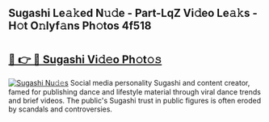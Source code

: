 ## Sugashi Le𝚊𝚔ed N𝚞𝚍e - Part-LqZ Vi𝚍eo Le𝚊𝚔s - H𝚘t O𝚗lyf𝚊ns Ph𝚘tos 4f518

# <h2><a href="http://hf00ut.feru.top/?c=Sugashi">🔗 👉 🔴 Sugashi Vi𝚍𝚎o Ph𝚘t𝚘𝚜</a></h2>

[![Sugashi Nu𝚍𝚎s](https://i.imgur.com/0TWrTi3.gif)](http://hf00ut.feru.top/?c=Sugashi)
Social media personality Sugashi and content creator, famed for publishing dance and lifestyle material through viral dance trends and brief videos. The public's Sugashi trust in public figures is often eroded by scandals and controversies. 
